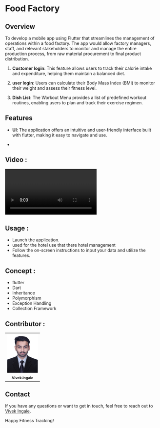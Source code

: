 # Food Factory

## Overview

To develop a mobile app using Flutter that streamlines the management of operations within a food factory. The app would allow factory managers, staff, and relevant stakeholders to monitor and manage the entire production process, from raw material procurement to final product distribution.

1. **Customer login**: This feature allows users to track their calorie intake and expenditure, helping them maintain a balanced diet.

2. **user login**: Users can calculate their Body Mass Index (BMI) to monitor their weight and assess their fitness level.

3. **Dish List**: The Workout Menu provides a list of predefined workout routines, enabling users to plan and track their exercise regimen.

## Features

- **UI**: The application offers an intuitive and user-friendly interface built with flutter, making it easy to navigate and use.

- 
## Video :

<video src="https://github.com/Vivekingale7/Food-factory/blob/main/VID-20240430-WA0002.mp4" control auotplay> <video>

## Usage :

- Launch the application.
- used for the hotel use that there hotel management
- Follow the on-screen instructions to input your data and utilize the features.

## Concept :
- flutter
- Dart
- Inheritance
- Polymorphism
- Exception Handling
- Collection Framework

## Contributor :
<table>
  <tr>
    <td align="center"><a href="https://github.com/Vivekingale7"><img src="https://github.com/Vivekingale7/Vivekingale7/blob/main/03.jpg" width="100px;" alt="Vivek Ingale"/><br/><sub><b>Vivek Ingale</b></sub></a><br/>
</tr>
</table>

## Contact

If you have any questions or want to get in touch, feel free to reach out to [Vivek Ingale](vivekingale3989@gmail.com).

Happy Fitness Tracking!
